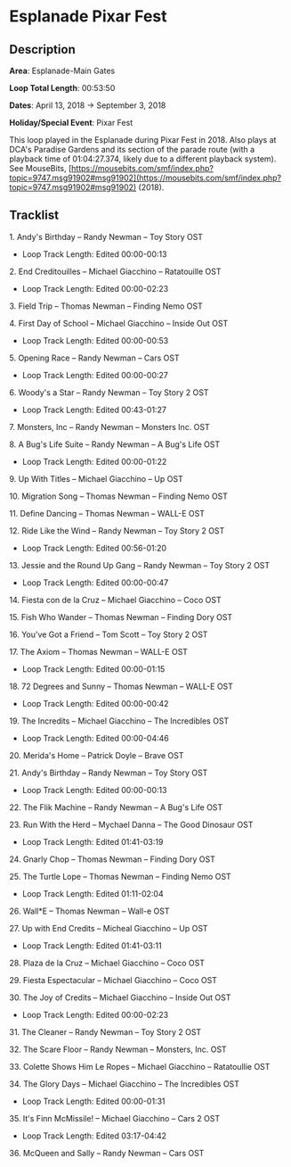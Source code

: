 # Esplanade Pixar Fest

## Description

**Area**: Esplanade-Main Gates

**Loop Total Length**: 00:53:50

**Dates**: April 13, 2018 → September 3, 2018

**Holiday/Special Event**: Pixar Fest

This loop played in the Esplanade during Pixar Fest in 2018. Also plays at DCA's Paradise Gardens and its section of the parade route (with a playback time of 01:04:27.374, likely due to a different playback system). See MouseBits, [https://mousebits.com/smf/index.php?topic=9747.msg91902#msg91902](https://mousebits.com/smf/index.php?topic=9747.msg91902#msg91902) (2018).

## Tracklist

1\. Andy's Birthday – Randy Newman – Toy Story OST 

- Loop Track Length: Edited 00:00-00:13

2\. End Creditouilles – Michael Giacchino – Ratatouille OST 

- Loop Track Length: Edited 00:00-02:23

3\. Field Trip – Thomas Newman – Finding Nemo OST



4\. First Day of School – Michael Giacchino – Inside Out OST 

- Loop Track Length: Edited 00:00-00:53

5\. Opening Race – Randy Newman – Cars OST 

- Loop Track Length: Edited 00:00-00:27

6\. Woody's a Star – Randy Newman – Toy Story 2 OST 

- Loop Track Length: Edited 00:43-01:27

7\. Monsters, Inc – Randy Newman – Monsters Inc. OST



8\. A Bug's Life Suite – Randy Newman – A Bug's Life OST 

- Loop Track Length: Edited 00:00-01:22

9\. Up With Titles – Michael Giacchino – Up OST



10\. Migration Song – Thomas Newman – Finding Nemo OST



11\. Define Dancing – Thomas Newman – WALL-E OST



12\. Ride Like the Wind – Randy Newman – Toy Story 2 OST 

- Loop Track Length: Edited 00:56-01:20

13\. Jessie and the Round Up Gang – Randy Newman – Toy Story 2 OST 

- Loop Track Length: Edited 00:00-00:47

14\. Fiesta con de la Cruz – Michael Giacchino – Coco OST



15\. Fish Who Wander – Thomas Newman – Finding Dory OST



16\. You've Got a Friend – Tom Scott – Toy Story 2 OST



17\. The Axiom – Thomas Newman – WALL-E OST 

- Loop Track Length: Edited 00:00-01:15

18\. 72 Degrees and Sunny – Thomas Newman – WALL-E OST 

- Loop Track Length: Edited 00:00-00:42

19\. The Incredits – Michael Giacchino – The Incredibles OST 

- Loop Track Length: Edited 00:00-04:46

20\. Merida's Home – Patrick Doyle – Brave OST



21\. Andy's Birthday – Randy Newman – Toy Story OST 

- Loop Track Length: Edited 00:00-00:13

22\. The Flik Machine – Randy Newman – A Bug's Life OST



23\. Run With the Herd – Mychael Danna – The Good Dinosaur OST 

- Loop Track Length: Edited 01:41-03:19

24\. Gnarly Chop – Thomas Newman – Finding Dory OST



25\. The Turtle Lope – Thomas Newman – Finding Nemo OST 

- Loop Track Length: Edited 01:11-02:04

26\. Wall*E – Thomas Newman – Wall-e OST



27\. Up with End Credits – Micheal Giacchino – Up OST 

- Loop Track Length: Edited 01:41-03:11

28\. Plaza de la Cruz – Michael Giacchino – Coco OST



29\. Fiesta Espectacular – Michael Giacchino – Coco OST



30\. The Joy of Credits – Michael Giacchino – Inside Out OST 

- Loop Track Length: Edited 00:00-02:23

31\. The Cleaner – Randy Newman – Toy Story 2 OST



32\. The Scare Floor – Randy Newman – Monsters, Inc. OST



33\. Colette Shows Him Le Ropes – Michael Giacchino – Ratatoullie OST



34\. The Glory Days – Michael Giacchino – The Incredibles OST 

- Loop Track Length: Edited 00:00-01:31

35\. It's Finn McMissile! – Michael Giacchino – Cars 2 OST 

- Loop Track Length: Edited 03:17-04:42

36\. McQueen and Sally – Randy Newman – Cars OST


